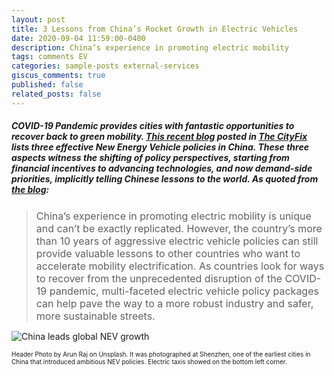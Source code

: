```yaml
---
layout: post
title: 3 Lessons from China’s Rocket Growth in Electric Vehicles
date: 2020-09-04 11:59:00-0400
description: China’s experience in promoting electric mobility
tags: comments EV
categories: sample-posts external-services
giscus_comments: true
published: false
related_posts: false
---
```

##### COVID-19 Pandemic provides cities with fantastic opportunities to recover back to green mobility. [This recent blog](https://thecityfix.com/blog/3-lessons-chinas-rocket-growth-electric-vehicles-xiangyi-li-shiyong-qiu-ge-shi/) posted in [The CityFix](https://thecityfix.com/) lists three effective New Energy Vehicle policies in China. These three aspects witness the shifting of policy perspectives, starting from financial incentives to advancing technologies, and now demand-side priorities, implicitly telling Chinese lessons to the world. As quoted from [the blog](https://thecityfix.com/blog/3-lessons-chinas-rocket-growth-electric-vehicles-xiangyi-li-shiyong-qiu-ge-shi/):

><font size=3>China’s experience in promoting electric mobility is unique and can’t be exactly replicated. However, the country’s more than 10 years of aggressive electric vehicle policies can still provide valuable lessons to other countries who want to accelerate mobility electrification. As countries look for ways to recover from the unprecedented disruption of the COVID-19 pandemic, multi-faceted electric vehicle policy packages can help pave the way to a more robust industry and safer, more sustainable streets.</font>

![China leads global NEV growth](https://thecityfix.com/wp-content/uploads/2020/08/20.02.26-EV-v2-01.png)

<font size=1>Header Photo by Arun Raj on Unsplash. It was photographed at Shenzhen, one of the earliest cities in China that introduced ambitious NEV policies. Electric taxis showed on the bottom left corner.</font>
